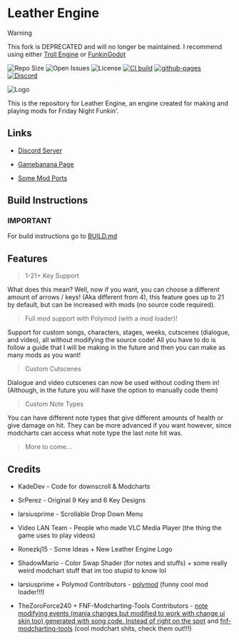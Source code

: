 # Leather Engine

> [!WARNING]
> This fork is DEPRECATED and will no longer be maintained.
> I recommend using either [Troll Engine](https://github.com/riconuts/fnf-troll-engine) or [FunkinGodot](https://github.com/cherrythecool/FunkinGodot/)

![Repo Size](https://img.shields.io/github/repo-size/Vortex2Oblivion/LeatherEngine) ![Open Issues](https://badgen.net/github/open-issues/Vortex2Oblivion/LeatherEngine) ![License](https://badgen.net/badge/license/GPL-3.0/green)
[![CI build](https://github.com/Vortex2Oblivion/LeatherEngine/actions/workflows/workflow.yml/badge.svg)](https://github.com/Vortex2Oblivion/LeatherEngine/actions/workflows/workflow.yml)
[![github-pages](https://github.com/Vortex2Oblivion/LeatherEngine/actions/workflows/pages.yml/badge.svg)](https://github.com/Vortex2Oblivion/LeatherEngine/actions/workflows/pages.yml)
[![Discord](https://img.shields.io/discord/1142524994258215053.svg?logo=discord)](https://discord.gg/fnuhPNqzdZ)

![Logo](https://github.com/Leather128/LeatherEngine/blob/58ec86c56829fb47b32d6313b16b50c8aa242f24/art/Logo.png)

This is the repository for Leather Engine, an engine created for making and playing mods for Friday Night Funkin'.

## Links

- [Discord Server](https://discord.gg/fnuhPNqzdZ)

- [Gamebanana Page](https://gamebanana.com/mods/334945)

- [Some Mod Ports](https://github.com/Leather128/LeathersFNFModPorts)

## Build Instructions

### IMPORTANT

For build instructions go to [BUILD.md](https://github.com/Vortex2Oblivion/LeatherEngine/blob/main/build/BUILD.md)

## Features

> 1-21+ Key Support

What does this mean? Well, now if you want, you can choose a different amount of arrows / keys! (Aka different from 4), this feature goes up to 21 by default, but can be increased with mods (no source code required).

> Full mod support with Polymod (with a mod loader)!

Support for custom songs, characters, stages, weeks, cutscenes (dialogue, and video), all without modifying the source code! All you have to do is follow a guide that I will be making in the future and then you can make as many mods as you want!

> Custom Cutscenes

Dialogue and video cutscenes can now be used without coding them in! (Although, in the future you will have the option to manually code them)

> Custom Note Types

You can have different note types that give different amounts of health or give damage on hit. They can be more advanced if you want however, since modcharts can access what note type the last note hit was.

> More to come...

## Credits

- KadeDev - Code for downscroll & Modcharts

- SrPerez - Original 9 Key and 6 Key Designs

- larsiusprime - Scrollable Drop Down Menu

- Video LAN Team - People who made VLC Media Player (the thing the game uses to play videos)

- Ronezkj15 - Some Ideas + New Leather Engine Logo

- ShadowMario - Color Swap Shader (for notes and stuffs) + some really weird modchart stuff that im too stupid to know lol

- larsiusprime + Polymod Contributors - [polymod](https://github.com/larsiusprime/polymod) (funny cool mod loader!!!)

- TheZoroForce240 + FNF-Modcharting-Tools Contributors - [note modifying events (mania changes but modified to work with change ui skin too) generated with song code. Instead of right on the spot](https://github.com/TheZoroForce240/LeatherEngine/blob/main/source/states/PlayState.hx#L1432) and [fnf-modcharting-tools](https://github.com/TheZoroForce240/FNF-Modcharting-Tools) (cool modchart shits, check them out!!!)
